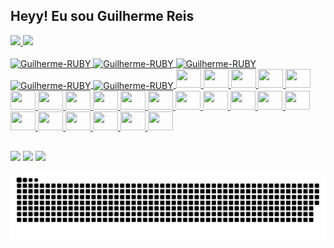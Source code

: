## Heyy! Eu sou Guilherme Reis 
 <div>
  <a href="https://github.com/guilhermereis1">
  <img height="180em" src="https://github-readme-stats.vercel.app/api?username=guilhermereis1&show_icons=true&theme=dracula&include_all_commits=true&count_private=true"/>
  <img height="180em" src="https://github-readme-stats.vercel.app/api/top-langs/?username=guilhermereis1&layout=compact&langs_count=7&theme=omni"/>
</div>
<div style="display: inline_block"><br>
  <img
  align="center"
  alt="Guilherme-RUBY"
  height="30"
  width="40"
  src="https://cdn.jsdelivr.net/gh/devicons/devicon/icons/rails/rails-original-wordmark.svg"
/>
<img
  align="center"
  alt="Guilherme-RUBY"
  height="30"
  width="40"
  src="https://cdn.jsdelivr.net/gh/devicons/devicon/icons/ruby/ruby-original.svg"
/>
<img
  align="center"
  alt="Guilherme-RUBY"
  height="30"
  width="40"
  src="https://cdn.jsdelivr.net/gh/devicons/devicon/icons/adonisjs/adonisjs-original.svg"
/>
<img
  align="center"
  alt="Guilherme-RUBY"
  height="30"
  width="40"
  src="https://cdn.jsdelivr.net/gh/devicons/devicon/icons/amazonwebservices/amazonwebservices-original-wordmark.svg"
/>
<img
  align="center"
  alt="Guilherme-RUBY"
  height="30"
  width="40"
  src="https://cdn.jsdelivr.net/gh/devicons/devicon/icons/apple/apple-original.svg"
/>
<img
   height="30"
  width="40" src="https://cdn.jsdelivr.net/gh/devicons/devicon/icons/bootstrap/bootstrap-original.svg"
/>
<img
   height="30"
  width="40" src="https://cdn.jsdelivr.net/gh/devicons/devicon/icons/chrome/chrome-original.svg"
/>
<img
   height="30"
  width="40" src="https://cdn.jsdelivr.net/gh/devicons/devicon/icons/css3/css3-original.svg"
/>
<img
   height="30"
  width="40" src="https://cdn.jsdelivr.net/gh/devicons/devicon/icons/docker/docker-original-wordmark.svg"
/>
<img
   height="30"
  width="40" src="https://cdn.jsdelivr.net/gh/devicons/devicon/icons/digitalocean/digitalocean-original.svg"
/>
<img
   height="30"
  width="40" src="https://cdn.jsdelivr.net/gh/devicons/devicon/icons/electron/electron-original.svg"
/>
<img
   height="30"
  width="40" src="https://cdn.jsdelivr.net/gh/devicons/devicon/icons/firebase/firebase-plain.svg"
/>
<img
   height="30"
  width="40" src="https://cdn.jsdelivr.net/gh/devicons/devicon/icons/git/git-original.svg"
/>
<img
   height="30"
  width="40" src="https://cdn.jsdelivr.net/gh/devicons/devicon/icons/github/github-original.svg"
/>
<img
   height="30"
  width="40" src="https://cdn.jsdelivr.net/gh/devicons/devicon/icons/graphql/graphql-plain.svg"
/>
<img
   height="30"
  width="40" src="https://cdn.jsdelivr.net/gh/devicons/devicon/icons/html5/html5-original.svg"
/>
<img
   height="30"
  width="40" src="https://cdn.jsdelivr.net/gh/devicons/devicon/icons/javascript/javascript-original.svg"
/>
<img
   height="30"
  width="40" src="https://cdn.jsdelivr.net/gh/devicons/devicon/icons/kubernetes/kubernetes-plain.svg"
/>
<img
   height="30"
  width="40" src="https://cdn.jsdelivr.net/gh/devicons/devicon/icons/nextjs/nextjs-original-wordmark.svg"
/>
<img
   height="30"
  width="40" src="https://cdn.jsdelivr.net/gh/devicons/devicon/icons/photoshop/photoshop-plain.svg"
/>
<img
   height="30"
  width="40" src="https://cdn.jsdelivr.net/gh/devicons/devicon/icons/postgresql/postgresql-original-wordmark.svg"
/>
<img
   height="30"
  width="40" src="https://cdn.jsdelivr.net/gh/devicons/devicon/icons/react/react-original.svg"
/>
<img
   height="30"
  width="40" src="https://cdn.jsdelivr.net/gh/devicons/devicon/icons/redis/redis-original-wordmark.svg"
/>
<img
   height="30"
  width="40" src="https://cdn.jsdelivr.net/gh/devicons/devicon/icons/redux/redux-original.svg"
/>
<img
   height="30"
  width="40" src="https://cdn.jsdelivr.net/gh/devicons/devicon/icons/typescript/typescript-original.svg"
/>
<img
   height="30"
  width="40" src="https://cdn.jsdelivr.net/gh/devicons/devicon/icons/vim/vim-original.svg"
/>
<img
   height="30"
  width="40" src="https://cdn.jsdelivr.net/gh/devicons/devicon/icons/vscode/vscode-original.svg"
/>
</div>
  
  ##
 
<div>
  <a href="https://www.instagram.com/reis_guilherme1" target="_blank"><img src="https://img.shields.io/badge/-Instagram-%23E4405F?style=for-the-badge&logo=instagram&logoColor=white" target="_blank"></a>
  <a href = "mailto:guilhermereis27@gmail.com"><img src="https://img.shields.io/badge/-Gmail-%23333?style=for-the-badge&logo=gmail&logoColor=white" target="_blank"></a>
  <a href="www.linkedin.com/in/guilhermereis99" target="_blank"><img src="https://img.shields.io/badge/-LinkedIn-%230077B5?style=for-the-badge&logo=linkedin&logoColor=white" target="_blank"></a> 
 
  ![Snake animation](https://github.com/guilhermereis1/guilhermereis1/blob/output/github-contribution-grid-snake.svg)
 
</div>
